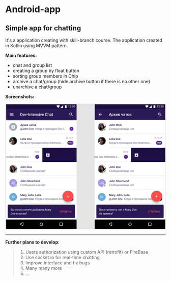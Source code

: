 # Android-app 

## Simple app for chatting

It's a application creating with skill-branch course. 
The application created in Kotlin using MVVM pattern. 

**Main features:**

* chat and group list
* creating a group by float button
* sorting group members in Chip
* archive a chat/group (hide archive button if there is no other one)
* unarchive a chat/group

**Screenshots:**

![Simple_chat](https://github.com/shadow199639/Simple_chat_alpha/blob/main/README.assets/Simple_chat.jpg)

------

**Further plans to develop**:

> 1. Users authorization using custom API (retrofit) or FireBase
> 2. Use socket.io for real-time chatting 
> 3. Improve interface and fix bugs
> 4. Many many more
> 5. ...
